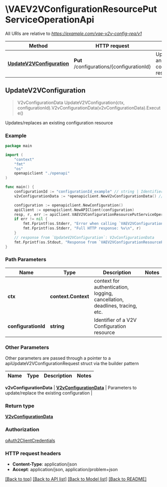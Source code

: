 # \VAEV2VConfigurationResourcePutServiceOperationApi

All URIs are relative to *https://example.com/vae-v2v-config-req/v1*

Method | HTTP request | Description
------------- | ------------- | -------------
[**UpdateV2VConfiguration**](VAEV2VConfigurationResourcePutServiceOperationApi.md#UpdateV2VConfiguration) | **Put** /configurations/{configurationId} | Updates/replaces an existing configuration resource



## UpdateV2VConfiguration

> V2vConfigurationData UpdateV2VConfiguration(ctx, configurationId).V2vConfigurationData(v2vConfigurationData).Execute()

Updates/replaces an existing configuration resource

### Example

```go
package main

import (
    "context"
    "fmt"
    "os"
    openapiclient "./openapi"
)

func main() {
    configurationId := "configurationId_example" // string | Identifier of a V2V Configuration resource
    v2vConfigurationData := *openapiclient.NewV2vConfigurationData() // V2vConfigurationData | Parameters to update/replace the existing configuration

    configuration := openapiclient.NewConfiguration()
    apiClient := openapiclient.NewAPIClient(configuration)
    resp, r, err := apiClient.VAEV2VConfigurationResourcePutServiceOperationApi.UpdateV2VConfiguration(context.Background(), configurationId).V2vConfigurationData(v2vConfigurationData).Execute()
    if err != nil {
        fmt.Fprintf(os.Stderr, "Error when calling `VAEV2VConfigurationResourcePutServiceOperationApi.UpdateV2VConfiguration``: %v\n", err)
        fmt.Fprintf(os.Stderr, "Full HTTP response: %v\n", r)
    }
    // response from `UpdateV2VConfiguration`: V2vConfigurationData
    fmt.Fprintf(os.Stdout, "Response from `VAEV2VConfigurationResourcePutServiceOperationApi.UpdateV2VConfiguration`: %v\n", resp)
}
```

### Path Parameters


Name | Type | Description  | Notes
------------- | ------------- | ------------- | -------------
**ctx** | **context.Context** | context for authentication, logging, cancellation, deadlines, tracing, etc.
**configurationId** | **string** | Identifier of a V2V Configuration resource | 

### Other Parameters

Other parameters are passed through a pointer to a apiUpdateV2VConfigurationRequest struct via the builder pattern


Name | Type | Description  | Notes
------------- | ------------- | ------------- | -------------

 **v2vConfigurationData** | [**V2vConfigurationData**](V2vConfigurationData.md) | Parameters to update/replace the existing configuration | 

### Return type

[**V2vConfigurationData**](V2vConfigurationData.md)

### Authorization

[oAuth2ClientCredentials](../README.md#oAuth2ClientCredentials)

### HTTP request headers

- **Content-Type**: application/json
- **Accept**: application/json, application/problem+json

[[Back to top]](#) [[Back to API list]](../README.md#documentation-for-api-endpoints)
[[Back to Model list]](../README.md#documentation-for-models)
[[Back to README]](../README.md)

